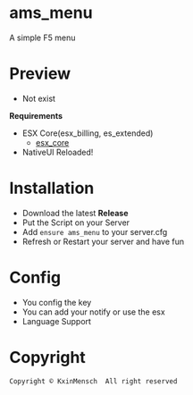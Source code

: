 # ams_menu
A simple F5 menu

# Preview
- Not exist

**Requirements**
- ESX Core(esx_billing, es_extended)
  - [esx_core](https://github.com/esx-framework/esx_core)
- NativeUI Reloaded!
  
# Installation
- Download the latest **Release**
- Put the Script on your Server
- Add `ensure ams_menu` to your server.cfg
- Refresh or Restart your server and have fun

# Config
- You config the key
- You can add your notify or use the esx
- Language Support

# Copyright
`Copyright © KxinMensch 
All right reserved
`
